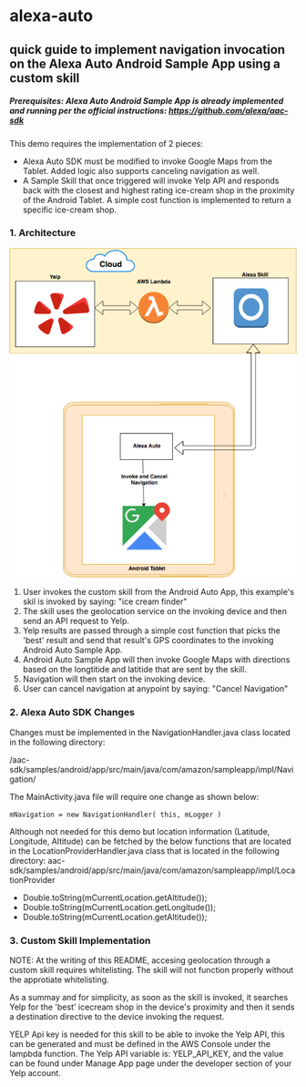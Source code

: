 # alexa-auto

## quick guide to implement navigation invocation on the Alexa Auto Android Sample App using a custom skill


##### Prerequisites: Alexa Auto Android Sample App is already implemented and running per the official instructions:  https://github.com/alexa/aac-sdk


This demo requires the implementation of 2 pieces:

- Alexa Auto SDK must be modified to invoke Google Maps from the Tablet. Added logic also supports canceling navigation as well.
-  A Sample Skill that once triggered will invoke Yelp API and responds back with the closest and highest rating ice-cream shop in the proximity of the Android Tablet. A simple cost function is implemented to return a specific ice-cream shop.



### 1. Architecture

![highlevel architecture](Resources/skill-routing-invoke.png)

1. User invokes the custom skill from the Android Auto App, this example's skil is invoked by saying: "ice cream finder"
2. The skill uses the geolocation service on the invoking device and then send an API request to Yelp.
3. Yelp results are passed through a simple cost function that picks the 'best' result and send that result's GPS coordinates to the invoking Android Auto Sample App.
4. Android Auto Sample App will then invoke Google Maps with directions based on the longtitide and latitide that are sent by the skill.
5. Navigation will then start on the invoking device.
6. User can cancel navigation at anypoint by saying: "Cancel Navigation"


### 2. Alexa Auto SDK Changes

Changes must be implemented in the NavigationHandler.java class located in the following directory:

/aac-sdk/samples/android/app/src/main/java/com/amazon/sampleapp/impl/Navigation/



The MainActivity.java file will require one change as shown below:

```
mNavigation = new NavigationHandler( this, mLogger )
```



Although not needed for this demo but location information (Latitude, Longitude, Altitude) can be fetched by the below functions that are located in the LocationProviderHandler.java class that is located in the following directory:
aac-sdk/samples/android/app/src/main/java/com/amazon/sampleapp/impl/LocationProvider

- Double.toString(mCurrentLocation.getAltitude());
- Double.toString(mCurrentLocation.getLongitude());
- Double.toString(mCurrentLocation.getAltitude());



### 3. Custom Skill Implementation
NOTE: At the writing of this README, accesing geolocation through a custom skill requires whitelisting. The skill will not function properly without the approtiate whitelisting.

As a summay and for simplicity, as soon as the skill is invoked, it searches Yelp for the 'best' icecream shop in the device's proximity and then it sends a destination directive to the device invoking the request.

YELP Api key is needed for this skill to be able to invoke the Yelp API, this can be generated and must be defined in the AWS Console under the lampbda function. The Yelp API variable is: YELP_API_KEY, and the value can be found under Manage App page under the developer section of your Yelp account.
